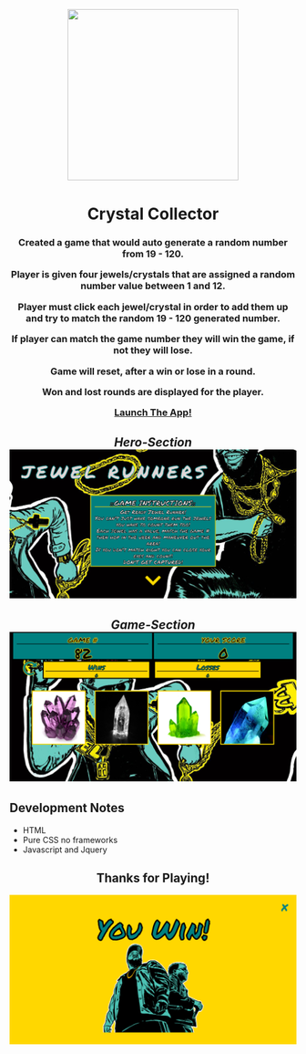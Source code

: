 <p align="center">
  <img width="300" height="300" src="https://www.metalorgie.com/grp_logo/RunTheJewels_logo.png">
  
 
</p>

<h1 align="center">
Crystal Collector
</h1>

<h3 align="center" >

Created a game that would auto generate a random number from 19 - 120.

Player is given four jewels/crystals that are assigned a random number value between 1 and 12.

Player must click each jewel/crystal in order to add them up and try to match the random 19 - 120 generated number.

If player can match the game number they will win the game, if not they will lose.

Game will reset, after a win or lose in a round.

Won and lost rounds are displayed for the player.

<a href="https://smessiah777.github.io/Run-The-Jewels-game/" target="blank__">Launch The App!</a>

</h3>

<div style="text-align:center" markdown="1">

## **_Hero-Section_** ![alt text](assets/images/hero-section.png)

## **_Game-Section_** ![alt text](assets/images/game-section.png)

</div>


## Development Notes

  - HTML
  - Pure CSS no frameworks
  - Javascript and Jquery

<h2 align="center">
Thanks for Playing!
</h2>

![alt text](assets/images/win.png)

